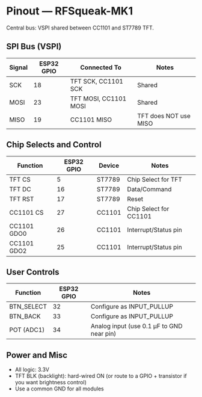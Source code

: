 # Pinout — RFSqueak-MK1

Central bus: VSPI shared between CC1101 and ST7789 TFT.

## SPI Bus (VSPI)
| Signal | ESP32 GPIO | Connected To | Notes |
| ------ | ----------- | ------------ | ----- |
| SCK | 18 | TFT SCK, CC1101 SCK | Shared |
| MOSI | 23 | TFT MOSI, CC1101 MOSI | Shared |
| MISO | 19 | CC1101 MISO | TFT does NOT use MISO |

## Chip Selects and Control
| Function | ESP32 GPIO | Device | Notes |
| -------- | ---------- | ------ | ----- |
| TFT CS | 5 | ST7789 | Chip Select for TFT |
| TFT DC | 16 | ST7789 | Data/Command |
| TFT RST | 17 | ST7789 | Reset |
| CC1101 CS | 27 | CC1101 | Chip Select for CC1101 |
| CC1101 GDO0 | 26 | CC1101 | Interrupt/Status pin |
| CC1101 GDO2 | 25 | CC1101 | Interrupt/Status pin |

## User Controls
| Function | ESP32 GPIO | Notes |
| -------- | ---------- | ----- |
| BTN_SELECT | 32 | Configure as INPUT_PULLUP |
| BTN_BACK | 33 | Configure as INPUT_PULLUP |
| POT (ADC1) | 34 | Analog input (use 0.1 µF to GND near pin) |

## Power and Misc
- All logic: 3.3V
- TFT BLK (backlight): hard-wired ON (or route to a GPIO + transistor if you want brightness control)
- Use a common GND for all modules
